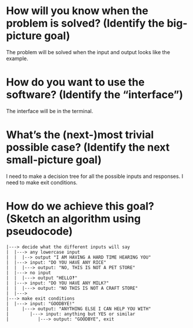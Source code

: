 # How will you know when the problem is solved? (Identify the big-picture goal)
The problem will be solved when the input and output looks like the example.
# How do you want to use the software? (Identify the “interface”)
The interface will be in the terminal.
# What’s the (next-)most trivial possible case? (Identify the next small-picture goal)
I need to make a decision tree for all the possible inputs and responses.
I need to make exit conditions.
# How do we achieve this goal? (Sketch an algorithm using pseudocode)

```
|---> decide what the different inputs will say
|  |---> any lowercase input
|  |  |--> output "I AM HAVING A HARD TIME HEARING YOU"
|  |---> input: "DO YOU HAVE ANY RICE"
|  |  |---> output: "NO, THIS IS NOT A PET STORE"
|  |---> no input
|  |  |---> output "HELLO‽"
|  |---> input: "DO YOU HAVE ANY MILK?"
|  |  |---> output: "NO THIS IS NOT A CRAFT STORE"
|  |---> 
|---> make exit conditions
|  |---> input: "GOODBYE!"
|     |---> output: "ANYTHING ELSE I CAN HELP YOU WITH"
|        |---> input: anything but YES or similar
|           |---> output: "GOODBYE", exit
```
